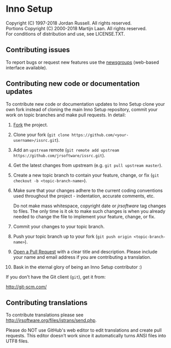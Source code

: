 Inno Setup
==========

Copyright (C) 1997-2018 Jordan Russell. All rights reserved.  
Portions Copyright (C) 2000-2018 Martijn Laan. All rights reserved.  
For conditions of distribution and use, see LICENSE.TXT.

Contributing issues
-------------------

To report bugs or request new features use the [newsgroups](http://www.jrsoftware.org/newsgroups.php) (web-based interface available).

Contributing new code or documentation updates
----------------------------------------------

To contribute new code or documentation updates to Inno Setup clone your own
fork instead of cloning the main Inno Setup repository, commit your work on topic
branches and make pull requests. In detail:

1. [Fork](http://help.github.com/fork-a-repo/) the project.

2. Clone your fork (`git clone https://github.com/<your-username>/issrc.git`).

3. Add an `upstream` remote (`git remote add upstream
   https://github.com/jrsoftware/issrc.git`).

4. Get the latest changes from upstream (e.g. `git pull upstream master`).

5. Create a new topic branch to contain your feature, change, or fix (`git
   checkout -b <topic-branch-name>`).

6. Make sure that your changes adhere to the current coding conventions used
   throughout the project - indentation, accurate comments, etc.

   Do not make mass whitespace, copyright date or $jrsoftware$ tag changes to
   files. The only time is it ok to make such changes is when you already needed
   to change the file to implement your feature, change, or fix.

7. Commit your changes to your topic branch.

8. Push your topic branch up to your fork (`git push origin
   <topic-branch-name>`).

9. [Open a Pull Request](http://help.github.com/send-pull-requests/) with a
    clear title and description. Please include your name and email address if
	  you are contributing a translation.

10. Bask in the eternal glory of being an Inno Setup contributor :)

If you don't have the Git client (`git`), get it from:

http://git-scm.com/

Contributing translations
-------------------------

To contribute translations please see http://jrsoftware.org/files/istrans/send.php.

Please do NOT use GitHub's web editor to edit translations and create pull requests.
This editor doesn't work since it automatically turns ANSI files into UTF8 files.
